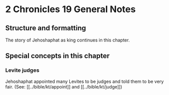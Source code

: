# 2 Chronicles 19 General Notes
## Structure and formatting

The story of Jehoshaphat as king continues in this chapter.

## Special concepts in this chapter

### Levite judges
Jehoshaphat appointed many Levites to be judges and told them to be very fair. (See: [[../bible/kt/appoint]] and [[../bible/kt/judge]])